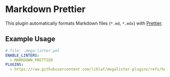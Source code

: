 # Markdown Prettier

This plugin automatically formats Markdown files (`*.md`, `*.mdx`) with [Prettier](https://prettier.io).

## Example Usage

```yaml
# file: .mega-linter.yml
ENABLE_LINTERS:
  - MARKDOWN_PRETTIER
PLUGINS:
  - https://raw.githubusercontent.com/liblaf/megalinter-plugins/refs/heads/main/mega-linter-plugin-markdown-prettier/markdown.megalinter-descriptor.yml
```
